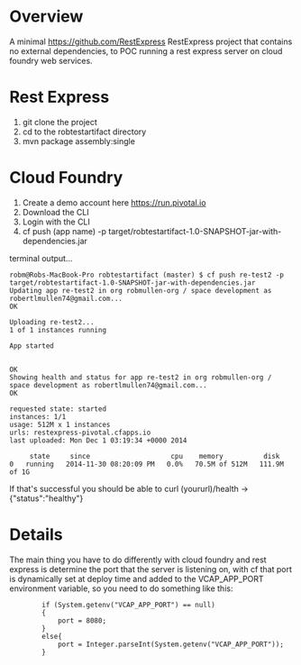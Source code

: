 Overview
============================
A minimal https://github.com/RestExpress RestExpress project that contains no external dependencies, to POC running a rest express server on cloud foundry web services.

Rest Express
==================
1. git clone the project
2. cd to the robtestartifact directory
3. mvn package assembly:single


Cloud Foundry
==================
1. Create a demo account here https://run.pivotal.io
2. Download the CLI 
3. Login with the CLI 
4. cf push (app name) -p target/robtestartifact-1.0-SNAPSHOT-jar-with-dependencies.jar


terminal output...

```
robm@Robs-MacBook-Pro robtestartifact (master) $ cf push re-test2 -p target/robtestartifact-1.0-SNAPSHOT-jar-with-dependencies.jar 
Updating app re-test2 in org robmullen-org / space development as robertlmullen74@gmail.com...
OK

Uploading re-test2...
1 of 1 instances running

App started


OK
Showing health and status for app re-test2 in org robmullen-org / space development as robertlmullen74@gmail.com...
OK

requested state: started
instances: 1/1
usage: 512M x 1 instances
urls: restexpress-pivotal.cfapps.io
last uploaded: Mon Dec 1 03:19:34 +0000 2014

     state     since                    cpu    memory          disk   
0   running   2014-11-30 08:20:09 PM   0.0%   70.5M of 512M   111.9M of 1G  
```

If that's successful you should be able to curl (yoururl)/health -> {"status":"healthy"}

Details
====================
The main thing you have to do differently with cloud foundry and rest express is determine the port that the server is listening on, with cf that port is dynamically set at deploy time and added to the VCAP_APP_PORT environment variable, so you need to do something like this:

```
		if (System.getenv("VCAP_APP_PORT") == null)
		{
			port = 8080;
		}
		else{
			port = Integer.parseInt(System.getenv("VCAP_APP_PORT"));
		}
```
